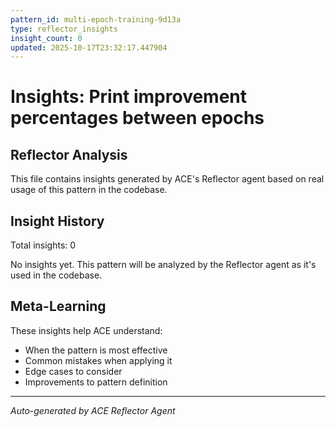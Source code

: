```yaml
---
pattern_id: multi-epoch-training-9d13a
type: reflector_insights
insight_count: 0
updated: 2025-10-17T23:32:17.447904
---
```

# Insights: Print improvement percentages between epochs

## Reflector Analysis

This file contains insights generated by ACE's Reflector agent based on real usage of this pattern in the codebase.

## Insight History

Total insights: 0

No insights yet. This pattern will be analyzed by the Reflector agent as it's used in the codebase.

## Meta-Learning

These insights help ACE understand:
- When the pattern is most effective
- Common mistakes when applying it
- Edge cases to consider
- Improvements to pattern definition

---

*Auto-generated by ACE Reflector Agent*
